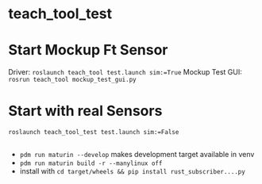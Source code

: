 # teach_tool_test

# Start Mockup Ft Sensor
Driver:
`roslaunch teach_tool test.launch sim:=True`
Mockup Test GUI:
`rosrun teach_tool mockup_test_gui.py`




# Start with real Sensors
`roslaunch teach_tool_test test.launch sim:=False`

## 

* `pdm run maturin --develop` makes development target available in venv
* `pdm run maturin build -r --manylinux off`
* install with `cd target/wheels && pip install rust_subscriber....py`


